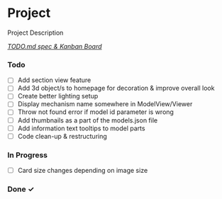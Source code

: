 # Project

Project Description

<em>[TODO.md spec & Kanban Board](https://bit.ly/3fCwKfM)</em>

### Todo

- [ ] Add section view feature  
- [ ] Add 3d object/s to homepage for decoration & improve overall look  
- [ ] Create better lighting setup  
- [ ] Display mechanism name somewhere in ModelView/Viewer  
- [ ] Throw not found error if model id parameter is wrong  
- [ ] Add thumbnails as a part of the models.json file  
- [ ] Add information text tooltips to model parts  
- [ ] Code clean-up & restructuring  

### In Progress

- [ ] Card size changes depending on image size  

### Done ✓


